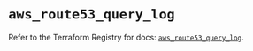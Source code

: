# `aws_route53_query_log`

Refer to the Terraform Registry for docs: [`aws_route53_query_log`](https://registry.terraform.io/providers/hashicorp/aws/4.67.0/docs/resources/route53_query_log).
